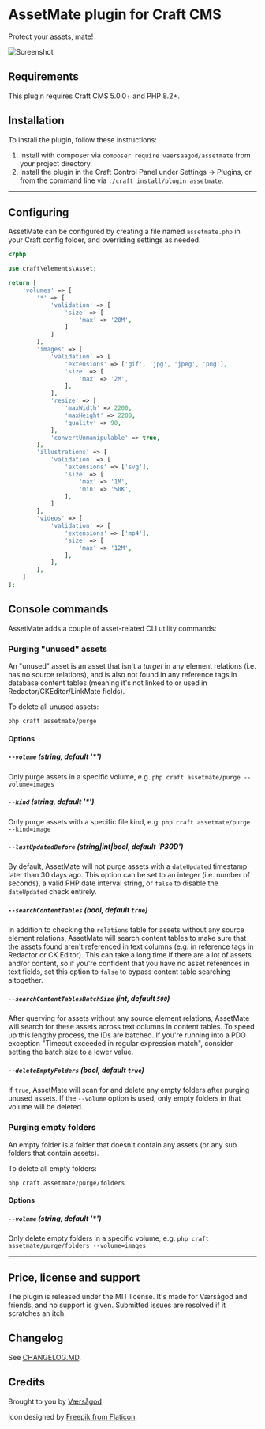 AssetMate plugin for Craft CMS
===

Protect your assets, mate!
  
![Screenshot](resources/plugin_logo.png)

## Requirements

This plugin requires Craft CMS 5.0.0+ and PHP 8.2+. 

## Installation

To install the plugin, follow these instructions:

1. Install with composer via `composer require vaersaagod/assetmate` from your project directory.
2. Install the plugin in the Craft Control Panel under Settings → Plugins, or from the command line via `./craft install/plugin assetmate`.

---

## Configuring

AssetMate can be configured by creating a file named `assetmate.php` in your Craft config folder, 
and overriding settings as needed. 

```php
<?php

use craft\elements\Asset;

return [
    'volumes' => [
        '*' => [
            'validation' => [
                'size' => [
                    'max' => '20M',
                ]
            ]
        ],
        'images' => [
            'validation' => [
                'extensions' => ['gif', 'jpg', 'jpeg', 'png'],
                'size' => [
                    'max' => '2M',
                ],
            ],
            'resize' => [
                'maxWidth' => 2200,
                'maxHeight' => 2200,
                'quality' => 90,
            ],
            'convertUnmanipulable' => true,
        ],        
        'illustrations' => [
            'validation' => [
                'extensions' => ['svg'],
                'size' => [
                    'max' => '1M',
                    'min' => '50K',
                ],
            ]
        ],        
        'videos' => [
            'validation' => [
                'extensions' => ['mp4'],
                'size' => [
                    'max' => '12M',
                ],
            ],
        ],
    ]
];
```

## Console commands  

AssetMate adds a couple of asset-related CLI utility commands:  

### Purging "unused" assets  

An "unused" asset is an asset that isn't a *target* in any element relations (i.e. has no source relations), and is also not found in any reference tags in database content tables (meaning it's not linked to or used in Redactor/CKEditor/LinkMate fields).    

To delete all unused assets:  

`php craft assetmate/purge`

#### Options

##### `--volume` (string, default '*')  
Only purge assets in a specific volume, e.g. `php craft assetmate/purge --volume=images`  

##### `--kind` (string, default '*')  
Only purge assets with a specific file kind, e.g. `php craft assetmate/purge --kind=image`  

##### `--lastUpdatedBefore` (string|int|bool, default 'P30D')  
By default, AssetMate will not purge assets with a `dateUpdated` timestamp later than 30 days ago. This option can be set to an integer (i.e. number of seconds), a valid PHP date interval string, or `false` to disable the `dateUpdated` check entirely.  

##### `--searchContentTables` (bool, default `true`)  
In addition to checking the `relations` table for assets without any source element relations, AssetMate will search content tables to make sure that the assets found aren't referenced in text columns (e.g. in reference tags in Redactor or CK Editor). This can take a long time if there are a lot of assets and/or content, so if you're confident that you have no asset references in text fields, set this option to `false` to bypass content table searching altogether.  

##### `--searchContentTablesBatchSize` (int, default `500`)  
After querying for assets without any source element relations, AssetMate will search for these assets across text columns in content tables. To speed up this lengthy process, the IDs are batched. If you're running into a PDO exception "Timeout exceeded in regular expression match", consider setting the batch size to a lower value.  

##### `--deleteEmptyFolders` (bool, default `true`)  
If `true`, AssetMate will scan for and delete any empty folders after purging unused assets. If the `--volume` option is used, only empty folders in that volume will be deleted.    

### Purging empty folders  

An empty folder is a folder that doesn't contain any assets (or any sub folders that contain assets).  

To delete all empty folders:  

`php craft assetmate/purge/folders`  

#### Options  

##### `--volume` (string, default '*')
Only delete empty folders in a specific volume, e.g. `php craft assetmate/purge/folders --volume=images`  

---

## Price, license and support

The plugin is released under the MIT license. It's made for Værsågod and friends, and no support 
is given. Submitted issues are resolved if it scratches an itch. 

## Changelog

See [CHANGELOG.MD](https://raw.githubusercontent.com/vaersaagod/AssetMate/master/CHANGELOG.md).

## Credits

Brought to you by [Værsågod](https://www.vaersaagod.no)

Icon designed by [Freepik from Flaticon](https://www.flaticon.com/authors/freepik).
